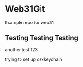 # Web31Git
Example repo for web31


## Testing Testing Testing

another test 123

trying to set up osxkeychain 
